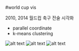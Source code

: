 #world cup vis

2010, 2014 월드컵 축구 전술 시각화

- parallel coordinate
- k-means clustering

![alt text](https://firebasestorage.googleapis.com/v0/b/myblog-51443.appspot.com/o/posts%2Fworldcup01.png?alt=media&token=dc7ab4a1-df8c-426b-9a28-9660d5385c1a)
![alt text](https://firebasestorage.googleapis.com/v0/b/myblog-51443.appspot.com/o/posts%2Fworldcup02.png?alt=media&token=5fb97064-b5c9-49e3-a8ab-3e5dd0ccc0ea)
![alt text](https://firebasestorage.googleapis.com/v0/b/myblog-51443.appspot.com/o/posts%2Fworldcup03.png?alt=media&token=9cc2ff75-c59f-4e1b-a267-750d55e710ac)
